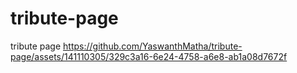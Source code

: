 # tribute-page
tribute page
https://github.com/YaswanthMatha/tribute-page/assets/141110305/329c3a16-6e24-4758-a6e8-ab1a08d7672f

